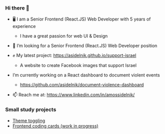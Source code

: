 ### Hi there 👋

- 🖥️ I am a Senior Frontend (React.JS) Web Developer with 5 years of experience
  - I have a great passion for web UI & Design
- 🔭 I’m looking for a Senior Frontend (React.JS) Web Developer position
  
- ✊ My latest project: https://asidelnik.github.io/support-israel
  - A website to create Facebook images that support Israel
- I’m currently working on a React dashboard to document violent events
  - https://github.com/asidelnik/document-violence-dashboard
- 📫 Reach me at: https://www.linkedin.com/in/amossidelnik/


### Small study projects
* [Theme toggling](https://asidelnik.github.io/theme-toggling--css-variables/)
* [Frontend coding cards (work in progress)](https://github.com/asidelnik/coding-quiz/)
